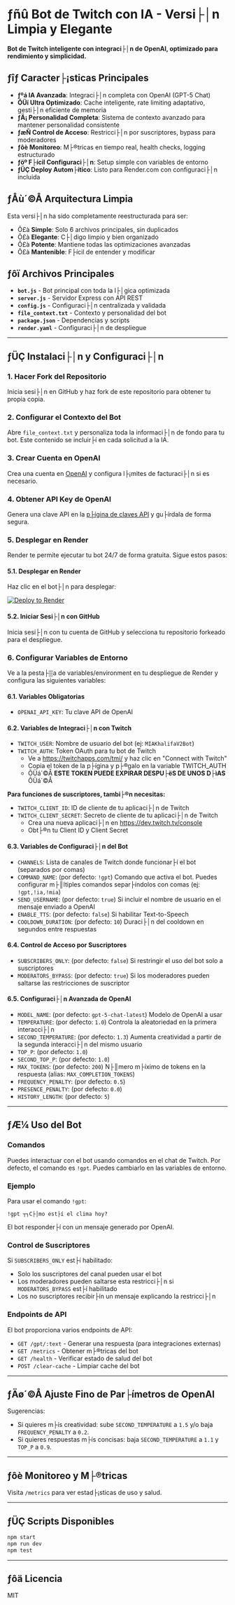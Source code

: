 ﻿# ­ƒñû Bot de Twitch con IA - Versi├│n Limpia y Elegante

**Bot de Twitch inteligente con integraci├│n de OpenAI, optimizado para rendimiento y simplicidad.**

## ­ƒîƒ Caracter├¡sticas Principales

- **­ƒºá IA Avanzada**: Integraci├│n completa con OpenAI (GPT-5 Chat)
- **ÔÜí Ultra Optimizado**: Cache inteligente, rate limiting adaptativo, gesti├│n eficiente de memoria
- **­ƒÄ¡ Personalidad Completa**: Sistema de contexto avanzado para mantener personalidad consistente
- **­ƒæÑ Control de Acceso**: Restricci├│n por suscriptores, bypass para moderadores
- **­ƒôè Monitoreo**: M├®tricas en tiempo real, health checks, logging estructurado
- **­ƒöº F├ícil Configuraci├│n**: Setup simple con variables de entorno
- **­ƒÜÇ Deploy Autom├ítico**: Listo para Render.com con configuraci├│n incluida

## ­ƒÅù´©Å Arquitectura Limpia

Esta versi├│n ha sido completamente reestructurada para ser:
- Ô£à **Simple**: Solo 6 archivos principales, sin duplicados
- Ô£à **Elegante**: C├│digo limpio y bien organizado
- Ô£à **Potente**: Mantiene todas las optimizaciones avanzadas
- Ô£à **Mantenible**: F├ícil de entender y modificar

## ­ƒôï Archivos Principales

- **`bot.js`** - Bot principal con toda la l├│gica optimizada
- **`server.js`** - Servidor Express con API REST
- **`config.js`** - Configuraci├│n centralizada y validada
- **`file_context.txt`** - Contexto y personalidad del bot
- **`package.json`** - Dependencias y scripts
- **`render.yaml`** - Configuraci├│n de despliegue

---

## ­ƒÜÇ Instalaci├│n y Configuraci├│n

### 1. Hacer Fork del Repositorio

Inicia sesi├│n en GitHub y haz fork de este repositorio para obtener tu propia copia.

### 2. Configurar el Contexto del Bot

Abre `file_context.txt` y personaliza toda la informaci├│n de fondo para tu bot. Este contenido se incluir├í en cada solicitud a la IA.

### 3. Crear Cuenta en OpenAI

Crea una cuenta en [OpenAI](https://platform.openai.com) y configura l├¡mites de facturaci├│n si es necesario.

### 4. Obtener API Key de OpenAI

Genera una clave API en la [p├ígina de claves API](https://platform.openai.com/account/api-keys) y gu├írdala de forma segura.

### 5. Desplegar en Render

Render te permite ejecutar tu bot 24/7 de forma gratuita. Sigue estos pasos:

#### 5.1. Desplegar en Render

Haz clic en el bot├│n para desplegar:

[![Deploy to Render](https://render.com/images/deploy-to-render-button.svg)](https://render.com/deploy)

#### 5.2. Iniciar Sesi├│n con GitHub

Inicia sesi├│n con tu cuenta de GitHub y selecciona tu repositorio forkeado para el despliegue.

### 6. Configurar Variables de Entorno

Ve a la pesta├▒a de variables/environment en tu despliegue de Render y configura las siguientes variables:

#### 6.1. Variables Obligatorias

- `OPENAI_API_KEY`: Tu clave API de OpenAI

#### 6.2. Variables de Integraci├│n con Twitch

- `TWITCH_USER`: Nombre de usuario del bot (ej: `MIAKhalifaV2Bot`)
- `TWITCH_AUTH`: Token OAuth para tu bot de Twitch
  - Ve a https://twitchapps.com/tmi/ y haz clic en "Connect with Twitch"
  - Copia el token de la p├ígina y p├®galo en la variable TWITCH_AUTH
  - ÔÜá´©Å **ESTE TOKEN PUEDE EXPIRAR DESPU├ëS DE UNOS D├ìAS** ÔÜá´©Å

**Para funciones de suscriptores, tambi├®n necesitas:**
- `TWITCH_CLIENT_ID`: ID de cliente de tu aplicaci├│n de Twitch
- `TWITCH_CLIENT_SECRET`: Secreto de cliente de tu aplicaci├│n de Twitch
  - Crea una nueva aplicaci├│n en https://dev.twitch.tv/console
  - Obt├®n tu Client ID y Client Secret

#### 6.3. Variables de Configuraci├│n del Bot

- `CHANNELS`: Lista de canales de Twitch donde funcionar├í el bot (separados por comas)
- `COMMAND_NAME`: (por defecto: `!gpt`) Comando que activa el bot. Puedes configurar m├║ltiples comandos separ├índolos con comas (ej: `!gpt,!ia,!mia`)
- `SEND_USERNAME`: (por defecto: `true`) Si incluir el nombre de usuario en el mensaje enviado a OpenAI
- `ENABLE_TTS`: (por defecto: `false`) Si habilitar Text-to-Speech
- `COOLDOWN_DURATION`: (por defecto: `10`) Duraci├│n del cooldown en segundos entre respuestas

#### 6.4. Control de Acceso por Suscriptores

- `SUBSCRIBERS_ONLY`: (por defecto: `false`) Si restringir el uso del bot solo a suscriptores
- `MODERATORS_BYPASS`: (por defecto: `true`) Si los moderadores pueden saltarse las restricciones de suscriptor

#### 6.5. Configuraci├│n Avanzada de OpenAI

- `MODEL_NAME`: (por defecto: `gpt-5-chat-latest`) Modelo de OpenAI a usar
- `TEMPERATURE`: (por defecto: `1.0`) Controla la aleatoriedad en la primera interacci├│n
- `SECOND_TEMPERATURE`: (por defecto: `1.3`) Aumenta creatividad a partir de la segunda interacci├│n del mismo usuario
- `TOP_P`: (por defecto: `1.0`)
- `SECOND_TOP_P`: (por defecto: `1.0`)
- `MAX_TOKENS`: (por defecto: `200`) N├║mero m├íximo de tokens en la respuesta (alias: `MAX_COMPLETION_TOKENS`)
- `FREQUENCY_PENALTY`: (por defecto: `0.5`)
- `PRESENCE_PENALTY`: (por defecto: `0.0`)
- `HISTORY_LENGTH`: (por defecto: `5`)

---

## ­ƒÆ¼ Uso del Bot

### Comandos

Puedes interactuar con el bot usando comandos en el chat de Twitch. Por defecto, el comando es `!gpt`. Puedes cambiarlo en las variables de entorno.

### Ejemplo

Para usar el comando `!gpt`:

```twitch
!gpt ┬┐C├│mo est├í el clima hoy?
```

El bot responder├í con un mensaje generado por OpenAI.

### Control de Suscriptores

Si `SUBSCRIBERS_ONLY` est├í habilitado:
- Solo los suscriptores del canal pueden usar el bot
- Los moderadores pueden saltarse esta restricci├│n si `MODERATORS_BYPASS` est├í habilitado
- Los no suscriptores recibir├ín un mensaje explicando la restricci├│n

### Endpoints de API

El bot proporciona varios endpoints de API:

- `GET /gpt/:text` - Generar una respuesta (para integraciones externas)
- `GET /metrics` - Obtener m├®tricas del bot
- `GET /health` - Verificar estado de salud del bot
- `POST /clear-cache` - Limpiar cache del bot

---

## ­ƒÄø´©Å Ajuste Fino de Par├ímetros de OpenAI

Sugerencias:
- Si quieres m├ís creatividad: sube `SECOND_TEMPERATURE` a `1.5` y/o baja `FREQUENCY_PENALTY` a `0.2`.
- Si quieres respuestas m├ís concisas: baja `SECOND_TEMPERATURE` a `1.1` y `TOP_P` a `0.9`.

---

## ­ƒôè Monitoreo y M├®tricas

Visita `/metrics` para ver estad├¡sticas de uso y salud.

---

## ­ƒÜÇ Scripts Disponibles

```bash
npm start
npm run dev
npm test
```

---

## ­ƒôä Licencia

MIT
